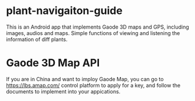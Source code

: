 # plant-navigaiton-guide
This is an Android app that implements Gaode 3D maps and GPS, including images, audios and maps. Simple functions of viewing and listening the information of diff plants.

# Gaode 3D Map API 
 If you are in China and want to imploy Gaode Map, you can go to https://lbs.amap.com/ control platform to apply for a key, 
 and follow the documents to implement into your appications. 

